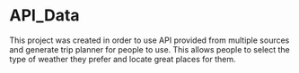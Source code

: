 # API_Data

This project was created in order to use API provided from multiple sources and generate trip planner for people to use. This allows people to select the type of weather they prefer and locate great places for them.
